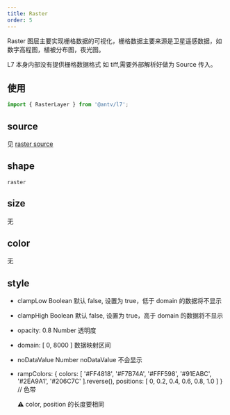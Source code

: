 ```yaml
---
title: Raster
order: 5
---
```


Raster 图层主要实现栅格数据的可视化，栅格数据主要来源是卫星遥感数据，如数字高程图，植被分布图，夜光图。

L7 本身内部没有提供栅格数据格式 如 tiff,需要外部解析好做为 Source 传入。

## 使用

```javascript
import { RasterLayer } from '@antv/l7';
```

## source

见 [raster source](../source/raster)

## shape

`raster`

## size

无

## color

无

## style

- clampLow Boolean 默认 false, 设置为 true，低于 domain 的数据将不显示
- clampHigh Boolean 默认 false, 设置为 true，高于 domain 的数据将不显示
- opacity: 0.8 Number 透明度
- domain: [ 0, 8000 ] 数据映射区间
- noDataValue Number noDataValue 不会显示
- rampColors: {
  colors: [ '#FF4818', '#F7B74A', '#FFF598', '#91EABC', '#2EA9A1', '#206C7C' ].reverse(),
  positions: [ 0, 0.2, 0.4, 0.6, 0.8, 1.0 ]
  } // 色带

  :warning: color, position 的长度要相同
